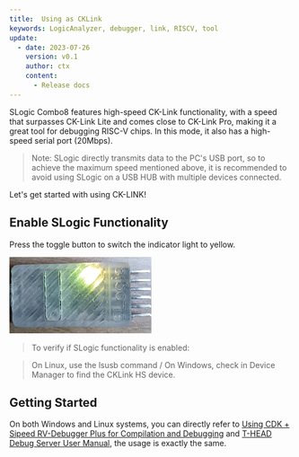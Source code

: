 ```yaml
---
title:  Using as CKLink
keywords: LogicAnalyzer, debugger, link, RISCV, tool
update:
  - date: 2023-07-26
    version: v0.1
    author: ctx
    content:
      - Release docs
---
```


SLogic Combo8 features high-speed CK-Link functionality, with a speed that surpasses CK-Link Lite and comes close to CK-Link Pro, making it a great tool for debugging RISC-V chips. In this mode, it also has a high-speed serial port (20Mbps).

> Note: SLogic directly transmits data to the PC's USB port, so to achieve the maximum speed mentioned above, it is recommended to avoid using SLogic on a USB HUB with multiple devices connected.

Let's get started with using CK-LINK!

## Enable SLogic Functionality

Press the toggle button to switch the indicator light to yellow.

![slogic_led_yellow](./../../../zh/logic_analyzer/combo8/assets/use_cklink_function/slogic_led_yellow.png)

> To verify if SLogic functionality is enabled:

> On Linux, use the lsusb command / On Windows, check in Device Manager to find the CKLink HS device.

## Getting Started

On both Windows and Linux systems, you can directly refer to [Using CDK + Sipeed RV-Debugger Plus for Compilation and Debugging](https://bouffalolab.gitee.io/bl_mcu_sdk/get_started/cdk_rv_debugger_plus.html#cdk-sipeed-rv-debugger-plus) and [T-HEAD Debug Server User Manual](https://occ.t-head.cn/document?temp=introduction-2&slug=t-head-debug-server-user-manual), the usage is exactly the same.

